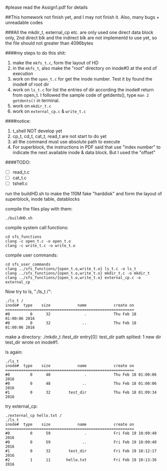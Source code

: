 #please read the Assign1.pdf for details 

##This homework not finish yet, and I may not finish it. Also, many bugs + unreadable codes

###All the mkdir_t, external_cp etc. are only used one direct data block only, 2nd direct blk and the indirect blk are not implementd to use yet, so the file should not greater than 4096bytes

####my steps to do this shit:
1. make the ```mkfs_t.c```, form the layout of HD
2. in the ```mkfs_t```, also make the "root" directory on inode#0 at the end of execution
3. work on the ```open_t.c``` for get the inode number. Test it by found the inode# of root dir
4. work on ```ls_t.c``` for list the entries of dir according the inode# return from open_t. I followed the sample code of getdents(), type ```man 2 getdents()``` in terminal.
5. work on ```mkdir_t.c```
6. work on ```external_cp.c``` & ```write_t.c```

####notice:
1. t_shell NOT develop yet
2. cp_t, cd_t, cat_t, read_t are not start to do yet
3. all the command must use absolute path to execute
4. For superblock, the instructions in PDF said that use "index number" to indicate the next available inode & data block. But I used the "offset"

####TODO:
- [ ] read_t.c
- [ ] cat_t.c
- [ ] tshell.c

run the buildHD.sh to make the 110M fake "harddisk" and form the layout of
superblock, inode table, datablocks

compile the files play with them:

    ./buildHD.sh

compile system call functions:

    cd sfs_functions
    clang -c open_t.c -o open_t.o
    clang -c write_t.c -o write_t.o

compile user commands:

    cd sfs_user_commands
    clang ../sfs_functions/{open_t.o,write_t.o} ls_t.c -o ls_t
    clang ../sfs_functions/{open_t.o,write_t.o} mkdir_t.c -o mkdir_t
    clang ../sfs_functions/{open_t.o,write_t.o} external_cp.c -o external_cp

Now try to ls, "./ls_t /":

    ./ls_t /
    inode#  type    size            name            create on
    =========================================================
    #0         0      32               .            Thu Feb 18     01:00:06 2016
    #0         0      32              ..            Thu Feb 18     01:00:06 2016

make a directory:
    ./mkdir_t /test_dir
      entry[0]: test_dir
      path splited: 1
      new dir test_dir wrote on inode#1.

ls again:

    ./ls_t
    inode#  type    size            name            create on
    =========================================================
    #0         0      48               .            Thu Feb 18 01:00:06 2016
    #0         0      48              ..            Thu Feb 18 01:00:06 2016
    #1         0      32        test_dir            Thu Feb 18 01:09:34 2016

try external_cp:

    ./external_cp hello.txt /
    ./ls_t
    inode#  type    size            name            create on
    =========================================================
    #0         0      59               .            Fri Feb 19 10:09:40 2016
    #0         0      59              ..            Fri Feb 19 10:09:40 2016
    #1         0      32        test_dir            Fri Feb 19 10:12:17 2016
    #2         1      11       hello.txt            Fri Feb 19 10:13:36 2016
